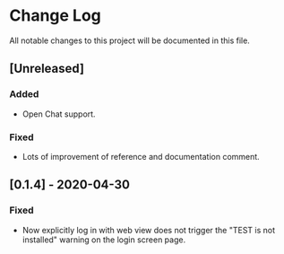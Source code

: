 # Change Log

All notable changes to this project will be documented in this file.

## [Unreleased]

### Added

- Open Chat support.

### Fixed

- Lots of improvement of reference and documentation comment.

## [0.1.4] - 2020-04-30

### Fixed

- Now explicitly log in with web view does not trigger the "TEST is not installed" warning on the login screen page. 
